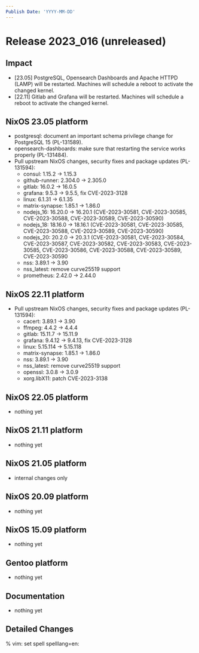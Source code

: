 ```yaml
---
Publish Date: 'YYYY-MM-DD'
---
```


# Release 2023_016 (unreleased)

## Impact

- \[23.05\] PostgreSQL, Opensearch Dashboards and Apache HTTPD (LAMP) will be
   restarted. Machines will schedule a reboot to activate the changed
   kernel.
- \[22.11\] Gitlab and Grafana will be restarted. Machines will schedule a
   reboot to activate the changed kernel.

## NixOS 23.05 platform

- postgresql: document an important schema privilege change for PostgreSQL 15 (PL-131589).
- opensearch-dashboards: make sure that restarting the service works properly (PL-131484).
- Pull upstream NixOS changes, security fixes and package updates (PL-131594):
  - consul: 1.15.2 -> 1.15.3
  - github-runner: 2.304.0 -> 2.305.0
  - gitlab: 16.0.2 -> 16.0.5
  - grafana: 9.5.3 -> 9.5.5, fix CVE-2023-3128
  - linux: 6.1.31 -> 6.1.35
  - matrix-synapse: 1.85.1 -> 1.86.0
  - nodejs_16: 16.20.0 -> 16.20.1
    (CVE-2023-30581, CVE-2023-30585, CVE-2023-30588, CVE-2023-30589, CVE-2023-30590)
  - nodejs_18: 18.16.0 -> 18.16.1
    (CVE-2023-30581, CVE-2023-30585, CVE-2023-30588, CVE-2023-30589, CVE-2023-30590)
  - nodejs_20: 20.2.0 -> 20.3.1
    (CVE-2023-30581, CVE-2023-30584, CVE-2023-30587, CVE-2023-30582, CVE-2023-30583, CVE-2023-30585, CVE-2023-30586, CVE-2023-30588, CVE-2023-30589, CVE-2023-30590
  - nss: 3.89.1 -> 3.90
  - nss_latest: remove curve25519 support
  - prometheus: 2.42.0 -> 2.44.0

## NixOS 22.11 platform

- Pull upstream NixOS changes, security fixes and package updates (PL-131594):
  - cacert: 3.89.1 -> 3.90
  - ffmpeg: 4.4.2 -> 4.4.4
  - gitlab: 15.11.7 -> 15.11.9
  - grafana: 9.4.12 -> 9.4.13, fix CVE-2023-3128
  - linux: 5.15.114 -> 5.15.118
  - matrix-synapse: 1.85.1 -> 1.86.0
  - nss: 3.89.1 -> 3.90
  - nss_latest: remove curve25519 support
  - openssl: 3.0.8 -> 3.0.9
  - xorg.libX11: patch CVE-2023-3138

## NixOS 22.05 platform

- nothing yet

## NixOS 21.11 platform

- nothing yet

## NixOS 21.05 platform

- internal changes only

## NixOS 20.09 platform

- nothing yet

## NixOS 15.09 platform

- nothing yet

## Gentoo platform

- nothing yet

## Documentation

- nothing yet

## Detailed Changes

% vim: set spell spelllang=en:
